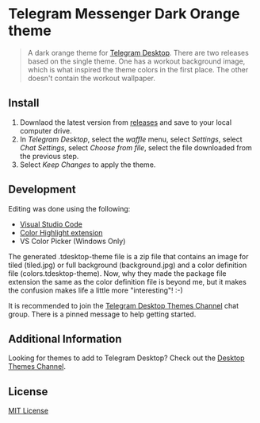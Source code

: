 # Telegram Messenger Dark Orange theme 
> A dark orange theme for [Telegram Desktop](https://desktop.telegram.org/).  There are two releases based on the single theme.  One has a workout background image, which is what inspired the theme colors in the first place.  The other doesn't contain the workout wallpaper.

## Install
1. Downlaod the latest version from [releases](https://github.com/recursivegeek/telegram-theme-darkorange/releases) and save to your local computer drive.
2. In *Telegram Desktop*, select the *waffle* menu, select *Settings*, select *Chat Settings*, select *Choose from file*, select the file downloaded from the previous step.
3. Select *Keep Changes* to apply the theme.

## Development
Editing was done using the following:
- [Visual Studio Code](https://code.visualstudio.com)
- [Color Highlight extension](https://github.com/sergiirocks/vscode-ext-color-highlight)
- VS Color Picker (Windows Only)

The generated .tdesktop-theme file is a zip file that contains an image for tiled (tiled.jpg) or full background (background.jpg) and a color definition file (colors.tdesktop-theme).  Now, why they made the package file extension the same as the color definition file is beyond me, but it makes the confusion makes life a little more "interesting"! :-)

It is recommended to join the [Telegram Desktop Themes Channel](https://t.me/TelegramThemes) chat group.  There is a pinned message to help getting started.  

## Additional Information
Looking for themes to add to Telegram Desktop?  Check out the [Desktop Themes Channel](https://t.me/themes).

## License
[MIT License](./LICENSE)
